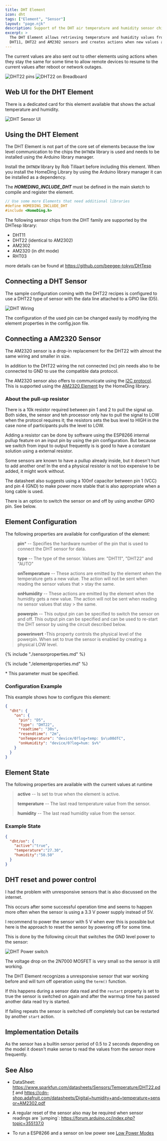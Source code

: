 ```yaml
---
title: DHT Element
icon: dht
tags: ["Element", "Sensor"]
layout: "page.njk"
description: Support of the DHT air temperature and humidity sensor chips.
excerpt: >
  The DHT Element allows retrieving temperature and humidity values from the
  DHT11, DHT22 and AM2302 sensors and creates actions when new values are available.
---
```


The current values are also sent out to other elements using actions when they stay the same for some time to allow remote devices to resume to the current values after reboot or network outages.

![DHT22 pins](/elements/dht22pins.jpg "w400")
![DHT22 on Breadboard](/elements/dht22board.jpg "w200")


## Web UI for the DHT Element

There is a dedicated card for this element available that shows the actual temperature and humidity.

![DHT Sensor UI](/elements/dhtui.png)


## Using the DHT Element

The DHT Element is not part of the core set of elements because the low level communication to the chips the `DHTNEW` library is used and needs to be installed using the Arduino library manager.

Install the `DHTNEW` library by Rob Tillaart before including this element. When you install the HomeDing Library by using the Arduino library manager it can be installed as a dependency.

The ***HOMEDING_INCLUDE_DHT*** must be defined in the main sketch to compile and register the element.

``` cpp
// Use some more Elements that need additional libraries
#define HOMEDING_INCLUDE_DHT
#include <HomeDing.h>
```

<!-- The DHT Sensor example shows how to configure a sensor device that reads the sensor values from a DHT and shows them in the Web UI. -->

The following sensor chips from the DHT family are supported by the DHTesp library:

* DHT11
* DHT22 (identical to AM2302)
* AM2302
* AM2320 (in dht mode)
* RHT03

more details can be found at <https://github.com/beegee-tokyo/DHTesp>


## Connecting a DHT Sensor

The sample configuration coming with the DHT22 recipes is configured to use a DHT22 type of sensor with the data line attached to a GPIO like (D5).

![DHT Wiring](/elements/dhtwires.png)

The configuration of the used pin can be changed easily by modifying the element properties in the config.json file.


## Connecting a AM2320 Sensor

The AM2320 sensor is a drop-in replacement for the DHT22 with almost the same wiring and smaller in size.

In addition to the DHT22 wiring the not connected (nc) pin needs also to be connected to GND to use the compatible data protocol.

The AM2320 sensor also offers to communicate using the [I2C protocol](/dev/i2c.md). This is supported using the [AM2320 Element] by the HomeDing library.


### About the pull-up resistor

There is a 10k resistor required between pin 1 and 2 to pull the signal up. Both sides, the sensor and teh processor only hav to pull the signal to LOW
when the protocol requires it; the resistors sets the bus level to HIGH in the case none of participants pulls the level to LOW.

Adding a resistor can be done by software using the ESP8266 internal pullup feature on an input pin by using the pin configuration. But because we switch from input to output frequently is is good to have a constant solution using a external resistor.

Some sensors are known to have a pullup already inside, but it doesn't hurt to add another one!
In the end a physical resistor is not too expensive to be added, it might work without.


The datasheet also suggests using a 100nf capacitor between pin 1 (VCC) and pin 4 (GND) to make power more stable that is also appropriate when a long cable is used.

There is an option to switch the sensor on and off by using another GPIO pin. See below.

## Element Configuration

<object data="/element.svg?dht" type="image/svg+xml"></object>

The following properties are available for configuration of the element:

> **pin**\* -- Specifies the hardware number of the pin that is used to connect the DHT sensor for data.
>
> **type** -- The type of the sensor. Values are: "DHT11", "DHT22" and "AUTO"
>
> **onTemperature** -- These actions are emitted by the element when the temperature gets a new value. The action will not be sent when reading the sensor values that > stay the same.
>
> **onHumidity** -- These actions are emitted by the element when the humidity gets a new value. The action will not be sent when reading ne sensor values that stay > the same.
>
> **powerpin** -- This output pin can be specified to switch the sensor on and off.
> This output pin can be specified and can be used to re-start the DHT sensor by using the circuit described below.
>
> **powerinvert** -This property controls the physical level of the powerpin. When set to true the sensor is enabled by creating a physical LOW level.

{% include "./sensorproperties.md" %}

{% include "./elementproperties.md" %}

\* This parameter must be specified.


### Configuration Example

This example shows how to configure this element:

``` json
{
  "dht": {
    "on": {
      "pin": "D5",
      "type": "DHT22",
      "readtime": "30s",
      "resendtime": "2m",
      "onTemperature": "device/0?log=temp: $v\u00dfC",
      "onHumidity": "device/0?log=hum: $v%"
    }
  }
}
```

## Element State

The following properties are available with the current values at runtime

> **active** -- Is set to true when the element is active.
>
> **temperature** -- The last read temperature value from the sensor.
>
> **humidity** -- The last read humidity value from the sensor.


### Example State

``` json
{
  "dht/on": {
    "active":"true",
    "temperature":"27.30",
    "humidity":"50.50"
  }
}
```

## DHT reset and power control

I had the problem with unresponsive sensors that is also discussed on the internet.

This occurs after some successful operation time and seems to happen more often when the sensor is using a 3.3 V power supply instead of 5V.

I recommend to power the sensor with 5 V when ever this is possible but here is the approach to reset the sensor by powering off for some time.

This is done by the following circuit that switches the GND level power to the sensor:

![DHT Power switch](/elements/dhtpower.png)

The voltage drop on the 2N7000 MOSFET is very small so the sensor is still working.

The DHT Element recognizes a unresponsive sensor that war working before and will turn off operation using the `term()` function.

If this happens during a sensor data read and the `restart` property is set to true the sensor is switched on again and after the warmup time has passed another data read try is started.

If failing repeats the sensor is switched off completely but can be restarted by another `start` action.


## Implementation Details

As the sensor has a builtin sensor period of 0.5 to 2 seconds depending on the model
it doesn't make sense to read the values from the sensor more frequently.


## See Also

* DataSheet:
<https://www.sparkfun.com/datasheets/Sensors/Temperature/DHT22.pdf> and
<https://cdn-shop.adafruit.com/datasheets/Digital+humidity+and+temperature+sensor+AM2302.pdf>

* A regular reset of the sensor also may be required when sensor readings are ´jumping´: <https://forum.arduino.cc/index.php?topic=355137.0>

* To run a ESP8266 and a sensor on low power see [Low Power Modes](../boards/_lowpower.md)

[AM2320 Element]: /elements/am2320.md
